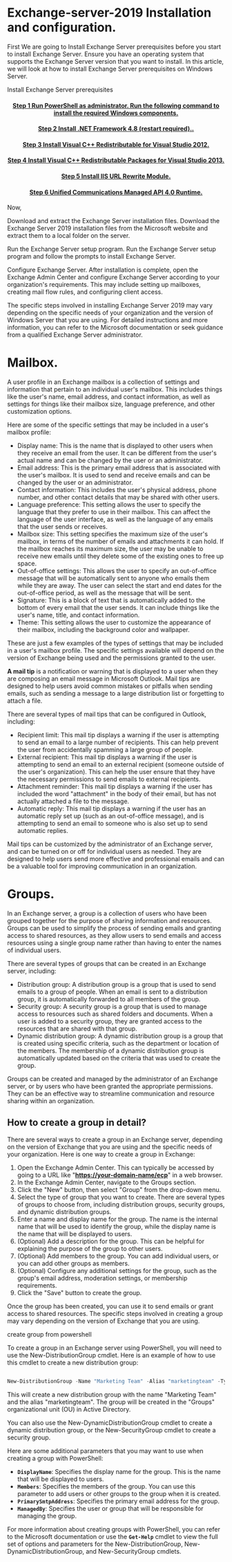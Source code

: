 # Exchange-server-2019 Installation and configuration.

First We are going to Install Exchange Server prerequisites before you start to install Exchange Server. Ensure you have an operating system that supports the Exchange Server version that you want to install. In this article, we will look at how to install Exchange Server prerequisites on Windows Server.

Install Exchange Server prerequisites

<h4 align="center"> <a href="https://github.com/MrAAGO/Exchange-server-2019/blob/main/powerhell.ps1"> Step 1 Run PowerShell as administrator. Run the following command to install the required Windows components. </a> </h4>

<h4 align="center"> <a href="https://dotnet.microsoft.com/en-us/download/dotnet-framework">Step 2 Install .NET Framework 4.8 (restart required).. </a> </h4>

<h4 align="center"> <a href="https://www.microsoft.com/en-us/download/details.aspx?id=30679">Step 3 Install Visual C++ Redistributable for Visual Studio 2012.</a> </h4>

<h4 align="center"> <a href="https://support.microsoft.com/en-us/topic/update-for-visual-c-2013-redistributable-package-d8ccd6a5-4e26-c290-517b-8da6cfdf4f10">Step 4 Install Visual C++ Redistributable Packages for Visual Studio 2013.</a> </h4>

<h4 align="center"> <a href="https://www.iis.net/downloads/microsoft/url-rewrite">Step 5 Install IIS URL Rewrite Module. </a> </h4>

<h4 align="center"> <a href="https://www.microsoft.com/en-us/download/details.aspx?id=34992">Step 6 Unified Communications Managed API 4.0 Runtime. </a> </h4>

Now,

Download and extract the Exchange Server installation files. Download the Exchange Server 2019 installation files from the Microsoft website and extract them to a local folder on the server.

Run the Exchange Server setup program. Run the Exchange Server setup program and follow the prompts to install Exchange Server.

Configure Exchange Server. After installation is complete, open the Exchange Admin Center and configure Exchange Server according to your organization's requirements. This may include setting up mailboxes, creating mail flow rules, and configuring client access.

The specific steps involved in installing Exchange Server 2019 may vary depending on the specific needs of your organization and the version of Windows Server that you are using. For detailed instructions and more information, you can refer to the Microsoft documentation or seek guidance from a qualified Exchange Server administrator.


# Mailbox.

A user profile in an Exchange mailbox is a collection of settings and information that pertain to an individual user's mailbox. This includes things like the user's name, email address, and contact information, as well as settings for things like their mailbox size, language preference, and other customization options.

Here are some of the specific settings that may be included in a user's mailbox profile:

- Display name: This is the name that is displayed to other users when they receive an email from the user. It can be different from the user's actual name and can be changed by the user or an administrator.
- Email address: This is the primary email address that is associated with the user's mailbox. It is used to send and receive emails and can be changed by the user or an administrator.
- Contact information: This includes the user's physical address, phone number, and other contact details that may be shared with other users.
- Language preference: This setting allows the user to specify the language that they prefer to use in their mailbox. This can affect the language of the user interface, as well as the language of any emails that the user sends or receives.
- Mailbox size: This setting specifies the maximum size of the user's mailbox, in terms of the number of emails and attachments it can hold. If the mailbox reaches its maximum size, the user may be unable to receive new emails until they delete some of the existing ones to free up space.
- Out-of-office settings: This allows the user to specify an out-of-office message that will be automatically sent to anyone who emails them while they are away. The user can select the start and end dates for the out-of-office period, as well as the message that will be sent.
- Signature: This is a block of text that is automatically added to the bottom of every email that the user sends. It can include things like the user's name, title, and contact information.
- Theme: This setting allows the user to customize the appearance of their mailbox, including the background color and wallpaper.

These are just a few examples of the types of settings that may be included in a user's mailbox profile. The specific settings available will depend on the version of Exchange being used and the permissions granted to the user.

**A mail tip** is a notification or warning that is displayed to a user when they are composing an email message in Microsoft Outlook. Mail tips are designed to help users avoid common mistakes or pitfalls when sending emails, such as sending a message to a large distribution list or forgetting to attach a file.

There are several types of mail tips that can be configured in Outlook, including:

- Recipient limit: This mail tip displays a warning if the user is attempting to send an email to a large number of recipients. This can help prevent the user from accidentally spamming a large group of people.
- External recipient: This mail tip displays a warning if the user is attempting to send an email to an external recipient (someone outside of the user's organization). This can help the user ensure that they have the necessary permissions to send emails to external recipients.
- Attachment reminder: This mail tip displays a warning if the user has included the word "attachment" in the body of their email, but has not actually attached a file to the message.
- Automatic reply: This mail tip displays a warning if the user has an automatic reply set up (such as an out-of-office message), and is attempting to send an email to someone who is also set up to send automatic replies.

Mail tips can be customized by the administrator of an Exchange server, and can be turned on or off for individual users as needed. They are designed to help users send more effective and professional emails and can be a valuable tool for improving communication in an organization.

# Groups.

In an Exchange server, a group is a collection of users who have been grouped together for the purpose of sharing information and resources. Groups can be used to simplify the process of sending emails and granting access to shared resources, as they allow users to send emails and access resources using a single group name rather than having to enter the names of individual users.

There are several types of groups that can be created in an Exchange server, including:

- Distribution group: A distribution group is a group that is used to send emails to a group of people. When an email is sent to a distribution group, it is automatically forwarded to all members of the group.
- Security group: A security group is a group that is used to manage access to resources such as shared folders and documents. When a user is added to a security group, they are granted access to the resources that are shared with that group.
- Dynamic distribution group: A dynamic distribution group is a group that is created using specific criteria, such as the department or location of the members. The membership of a dynamic distribution group is automatically updated based on the criteria that was used to create the group.

Groups can be created and managed by the administrator of an Exchange server, or by users who have been granted the appropriate permissions. They can be an effective way to streamline communication and resource sharing within an organization.

## **How to create a group in detail?**

There are several ways to create a group in an Exchange server, depending on the version of Exchange that you are using and the specific needs of your organization. Here is one way to create a group in Exchange:

1. Open the Exchange Admin Center. This can typically be accessed by going to a URL like "**[https://your-domain-name/ecp](https://your-domain-name/ecp)**" in a web browser.
2. In the Exchange Admin Center, navigate to the Groups section.
3. Click the "New" button, then select "Group" from the drop-down menu.
4. Select the type of group that you want to create. There are several types of groups to choose from, including distribution groups, security groups, and dynamic distribution groups.
5. Enter a name and display name for the group. The name is the internal name that will be used to identify the group, while the display name is the name that will be displayed to users.
6. (Optional) Add a description for the group. This can be helpful for explaining the purpose of the group to other users.
7. (Optional) Add members to the group. You can add individual users, or you can add other groups as members.
8. (Optional) Configure any additional settings for the group, such as the group's email address, moderation settings, or membership requirements.
9. Click the "Save" button to create the group.

Once the group has been created, you can use it to send emails or grant access to shared resources. The specific steps involved in creating a group may vary depending on the version of Exchange that you are using.

create group from powershell

To create a group in an Exchange server using PowerShell, you will need to use the New-DistributionGroup cmdlet. Here is an example of how to use this cmdlet to create a new distribution group:

```powershell

New-DistributionGroup -Name "Marketing Team" -Alias "marketingteam" -Type "Distribution" -OrganizationalUnit "ou=Groups,dc=example,dc=com"

```

This will create a new distribution group with the name "Marketing Team" and the alias "marketingteam". The group will be created in the "Groups" organizational unit (OU) in Active Directory.

You can also use the New-DynamicDistributionGroup cmdlet to create a dynamic distribution group, or the New-SecurityGroup cmdlet to create a security group.

Here are some additional parameters that you may want to use when creating a group with PowerShell:

- **`DisplayName`**: Specifies the display name for the group. This is the name that will be displayed to users.
- **`Members`**: Specifies the members of the group. You can use this parameter to add users or other groups to the group when it is created.
- **`PrimarySmtpAddress`**: Specifies the primary email address for the group.
- **`ManagedBy`**: Specifies the user or group that will be responsible for managing the group.

For more information about creating groups with PowerShell, you can refer to the Microsoft documentation or use the **`Get-Help`** cmdlet to view the full set of options and parameters for the New-DistributionGroup, New-DynamicDistributionGroup, and New-SecurityGroup cmdlets.
